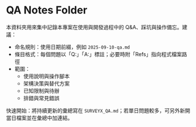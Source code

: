 # QA Notes Folder

本資料夾用來集中記錄本專案在使用與開發過程中的 Q&A、踩坑與操作備忘。建議：

- 命名規則：使用日期前綴，例如 `2025-09-10-qa.md`
- 條目格式：每個問題以「Q:」「A:」標註；必要時附「Refs」指向程式檔案路徑
- 範圍：
  - 使用說明與操作腳本
  - 架構決策與替代方案
  - 已知限制與待辦
  - 排錯與常見錯誤

快速開始：將持續更新的彙總寫在 `SURVEYX_QA.md`；若單日問題較多，可另外新開當日檔案並在彙總中加連結。
